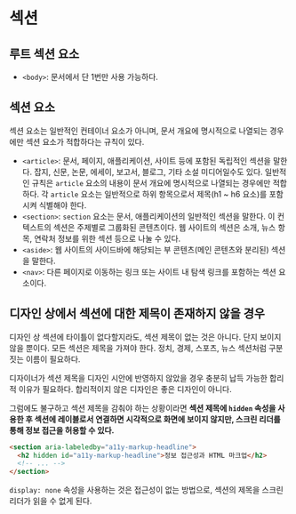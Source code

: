 # 섹션

## 루트 섹션 요소

* `<body>`: 문서에서 단 1번만 사용 가능하다.

## 섹션 요소

섹션 요소는 일반적인 컨테이너 요소가 아니며, 문서 개요에 명시적으로 나열되는 경우에만 섹션 요소가 적합하다는 규칙이 있다.

* `<article>`: 문서, 페이지, 애플리케이션, 사이트 등에 포함된 독립적인 섹션을 말한다. 잡지, 신문, 논문, 에세이, 보고서, 블로그, 기타 소설 미디어일수도 있다. 일반적인 규칙은 `article` 요소의 내용이 문서 개요에 명시적으로 나열되는 경우에만 적합하다. 각 `article` 요소는 일반적으로 하위 항목으로서 제목(h1 ~ h6 요소)를 포함시켜 식별해야 한다.
* `<section>`: `section` 요소는 문서, 애플리케이션의 일반적인 섹션을 말한다. 이 컨텍스트의 섹션은 주제별로 그룹화된 콘텐츠이다. 웹 사이트의 섹션은 소개, 뉴스 항목, 연락처 정보를 위한 섹션 등으로 나눌 수 있다.
* `<aside>`: 웹 사이트의 사이드바에 해당되는 부 콘텐츠(메인 콘텐츠와 분리된) 섹션을 말한다.
* `<nav>`: 다른 페이지로 이동하는 링크 또는 사이트 내 탐색 링크를 포함하는 섹션 요소이다.

## 디자인 상에서 섹션에 대한 제목이 존재하지 않을 경우

디자인 상 섹션에 타이틀이 없다할지라도, 섹션 제목이 없는 것은 아니다. 단지 보이지 않을 뿐이다. 모든 섹션은 제목을 가져야 한다. 정치, 경제, 스포츠, 뉴스 섹션처럼 구분짓는 이름이 필요하다.

디자이너가 섹션 제목을 디자인 시안에 반영하지 않았을 경우 충분히 납득 가능한 합리적 이유가 필요하다. 합리적이지 않은 디자인은 좋은 디자인이 아니다.

그럼에도 불구하고 섹션 제목을 감춰야 하는 상황이라면 **섹션 제목에 `hidden` 속성을 사용한 후 섹션에 레이블로서 연결하면 시각적으로 화면에 보이지 않지만, 스크린 리더를 통해 정보 접근을 허용할 수 있다.**

```html
<section aria-labeledby="a11y-markup-headline">
  <h2 hidden id="a11y-markup-headline">정보 접근성과 HTML 마크업</h2>
  <!-- ... -->
</section>
```

`display: none` 속성을 사용하는 것은 접근성이 없는 방법으로, 섹션의 제목을 스크린 리더가 읽을 수 없게 된다.